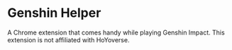 # Genshin Helper
A Chrome extension that comes handy while playing Genshin Impact. This extension is not affiliated with HoYoverse.